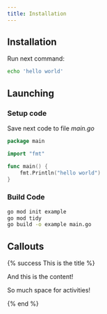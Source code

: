 ```yaml
---
title: Installation
---
```



## Installation

Run next command:

```bash
echo 'hello world'
```

## Launching

### Setup code

Save next code to file *main.go*

```go
package main

import "fmt"

func main() {
    fmt.Println("hello world")
}
```

### Build Code

```bash
go mod init example
go mod tidy
go build -o example main.go
```

## Callouts

{% success This is the title %}

And this is the content!

So much space for activities!

{% end %}
